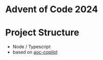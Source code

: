 # Advent of Code 2024

# Project Structure

* Node / Typescript
* based on [aoc-copilot](https://github.com/jasonmuzzy/aoc-copilot)